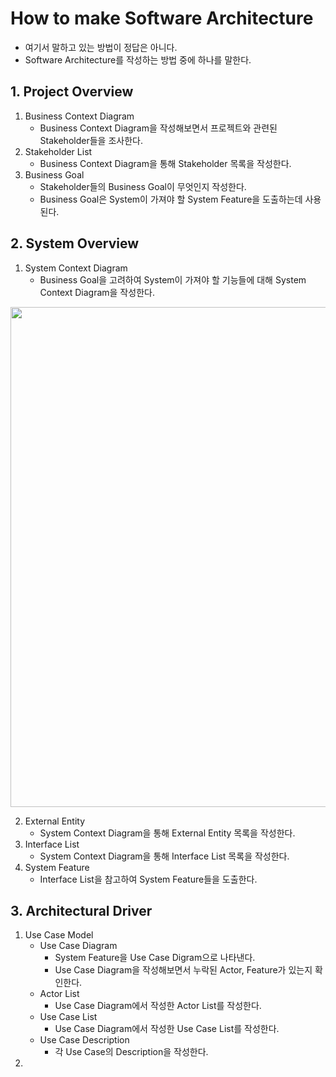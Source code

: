 # How to make Software Architecture
+ 여기서 말하고 있는 방법이 정답은 아니다.
+ Software Architecture를 작성하는 방법 중에 하나를 말한다.


## 1. Project Overview
1. Business Context Diagram   
   + Business Context Diagram을 작성해보면서 프로젝트와 관련된 Stakeholder들을 조사한다.
2. Stakeholder List
   + Business Context Diagram을 통해 Stakeholder 목록을 작성한다.
4. Business Goal
   + Stakeholder들의 Business Goal이 무엇인지 작성한다.
   + Business Goal은 System이 가져야 할 System Feature을 도출하는데 사용된다.

## 2. System Overview
1. System Context Diagram
   + Business Goal을 고려하여 System이 가져야 할 기능들에 대해 System Context Diagram을 작성한다.

<img src="https://user-images.githubusercontent.com/77768139/186164756-07239ca9-3ba6-4aa2-8cf9-144da6d991d4.jpg" width="800" height="800"/>

2. External Entity
   + System Context Diagram을 통해 External Entity 목록을 작성한다.
4. Interface List
   + System Context Diagram을 통해 Interface List 목록을 작성한다.
5. System Feature 
   + Interface List을 참고하여 System Feature들을 도출한다.

## 3. Architectural Driver
1. Use Case Model
   + Use Case Diagram
      + System Feature을 Use Case Digram으로 나타낸다.
      + Use Case Diagram을 작성해보면서 누락된 Actor, Feature가 있는지 확인한다.
   + Actor List
      + Use Case Diagram에서 작성한 Actor List를 작성한다. 
   + Use Case List
      + Use Case Diagram에서 작성한 Use Case List를 작성한다.
   + Use Case Description
      + 각 Use Case의 Description을 작성한다.
2.  
